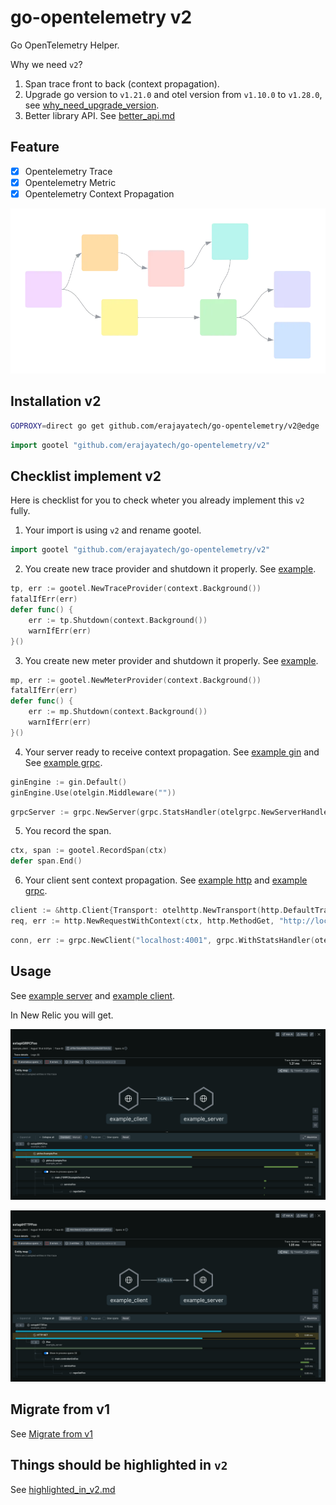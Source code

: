 # go-opentelemetry v2

Go OpenTelemetry Helper.

Why we need `v2`?

1. Span trace front to back (context propagation).
2. Upgrade go version to `v1.21.0` and otel version from `v1.10.0` to `v1.28.0`, see [why_need_upgrade_version](./why_need_upgrade_version.md).
3. Better library API. See [better_api.md](./better_api.md)

## Feature

- [x] Opentelemetry Trace
- [x] Opentelemetry Metric
- [x] Opentelemetry Context Propagation

![context_propagation](./README_asset/context_propagation.png)


## Installation v2

```bash
GOPROXY=direct go get github.com/erajayatech/go-opentelemetry/v2@edge
```

```go
import gootel "github.com/erajayatech/go-opentelemetry/v2"
```

## Checklist implement v2

Here is checklist for you to check wheter you already implement this `v2` fully.

1. Your import is using `v2` and rename gootel.

```go
import gootel "github.com/erajayatech/go-opentelemetry/v2"
```

2. You create new trace provider and shutdown it properly. See [example](./example/server/main.go).

```go
tp, err := gootel.NewTraceProvider(context.Background())
fatalIfErr(err)
defer func() {
    err := tp.Shutdown(context.Background())
    warnIfErr(err)
}()
```

3. You create new meter provider and shutdown it properly. See [example](./example/server/main.go).

```go
mp, err := gootel.NewMeterProvider(context.Background())
fatalIfErr(err)
defer func() {
    err := mp.Shutdown(context.Background())
    warnIfErr(err)
}()
```

4. Your server ready to receive context propagation. See [example gin](./example/server/server_gin.go) and See [example grpc](./example/server/server_grpc.go).

```go
ginEngine := gin.Default()
ginEngine.Use(otelgin.Middleware(""))
```

```go
grpcServer := grpc.NewServer(grpc.StatsHandler(otelgrpc.NewServerHandler()))
```

5. You record the span.

```go
ctx, span := gootel.RecordSpan(ctx)
defer span.End()
```

6. Your client sent context propagation. See [example http](./example/client/http.go) and [example grpc](./example/client/grpc.go).

```go
client := &http.Client{Transport: otelhttp.NewTransport(http.DefaultTransport)}
req, err := http.NewRequestWithContext(ctx, http.MethodGet, "http://localhost:4000/foo", nil)
```

```go
conn, err := grpc.NewClient("localhost:4001", grpc.WithStatsHandler(otelgrpc.NewClientHandler()), grpc.WithTransportCredentials(insecure.NewCredentials()))
```

## Usage

See [example server](./example/server/main.go) and [example client](./example/client/main.go).

In New Relic you will get.

![grpc-client-span](./README_asset/grpc_span.png)

![http-client-span](./README_asset/http_span.png)

## Migrate from v1

See [Migrate from v1](./migrate_from_v1.md)

## Things should be highlighted in `v2`

See [highlighted_in_v2.md](./highlighted_in_v2.md)
